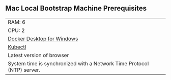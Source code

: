 ## Mac Local Bootstrap Machine Prerequisites

||
|:--- |
|RAM: 6 |
|CPU: 2|
|[Docker Desktop for Windows](https://docs.docker.com/desktop/mac/install/)|
|[Kubectl](https://kubernetes.io/docs/tasks/tools/install-kubectl-macos/) |
|Latest version of browser|
|System time is synchronized with a Network Time Protocol (NTP) server.|
